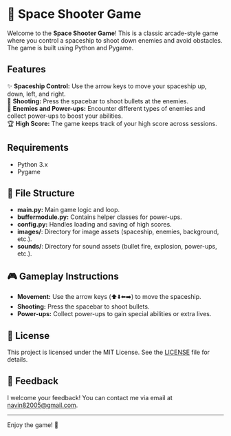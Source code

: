 # 🚀 Space Shooter Game

Welcome to the **Space Shooter Game**! This is a classic arcade-style game where you control a spaceship to shoot down enemies and avoid obstacles. The game is built using Python and Pygame.

## Features

✨ **Spaceship Control:** Use the arrow keys to move your spaceship up, down, left, and right.  
🔫 **Shooting:** Press the spacebar to shoot bullets at the enemies.  
👾 **Enemies and Power-ups:** Encounter different types of enemies and collect power-ups to boost your abilities.  
🏆 **High Score:** The game keeps track of your high score across sessions.

## Requirements

- Python 3.x
- Pygame

## 📁 File Structure

- **main.py:** Main game logic and loop.
- **buffermodule.py:** Contains helper classes for power-ups.
- **config.py:** Handles loading and saving of high scores.
- **images/**: Directory for image assets (spaceship, enemies, background, etc.).
- **sounds/**: Directory for sound assets (bullet fire, explosion, power-ups, etc.).

## 🎮 Gameplay Instructions

- **Movement:** Use the arrow keys (⬆️⬇️⬅️➡️) to move the spaceship.
- **Shooting:** Press the spacebar to shoot bullets.
- **Power-ups:** Collect power-ups to gain special abilities or extra lives.

## 📜 License

This project is licensed under the MIT License. See the [LICENSE](License.txt) file for details.

## 💬 Feedback

I welcome your feedback! You can contact me via email at navin82005@gmail.com.

---

Enjoy the game! 🎉
